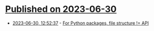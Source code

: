 # [Published on 2023-06-30](index.md)

* [2023-06-30, 12:52:37](https://lobste.rs/s/htwngi/for_python_packages_file_structure_api) - [For Python packages, file structure != API](https://benhoyt.com/writings/python-api-file-structure/)
